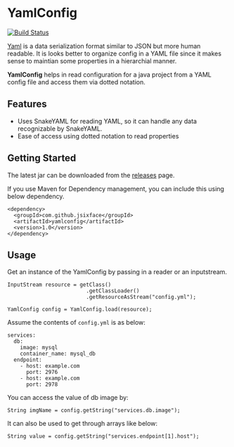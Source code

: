# YamlConfig
[![Build Status](https://travis-ci.com/jsixface/YamlConfig.svg?branch=master)](https://travis-ci.com/jsixface/YamlConfig)

[Yaml](https://en.wikipedia.org/wiki/YAML) is a data serialization format similar to JSON but more human readable. It is looks better to organize config in a YAML file since it makes sense to maintian some properties in a hierarchial manner.

**YamlConfig** helps in read configuration for a java project from a YAML config file and access them via dotted notation.

## Features
  - Uses SnakeYAML for reading YAML, so it can handle any data recognizable by SnakeYAML.
  - Ease of access using dotted notation to read properties

## Getting Started
The latest jar can be downloaded from the [releases](https://github.com/jsixface/YamlConfig/releases) page.

If you use Maven for Dependency management, you can include this using below dependency.

```
<dependency>
  <groupId>com.github.jsixface</groupId>
  <artifactId>yamlconfig</artifactId>
  <version>1.0</version>
</dependency>
```

## Usage
Get an instance of the YamlConfig by passing in a reader or an inputstream.

```
InputStream resource = getClass()
                         .getClassLoader()
                         .getResourceAsStream("config.yml");

YamlConfig config = YamlConfig.load(resource);
```

Assume the contents of `config.yml` is as below:

```
services:
  db:
    image: mysql
    container_name: mysql_db
  endpoint:
    - host: example.com
      port: 2976
    - host: example.com
      port: 2978
```

You can access the value of db image by:

```
String imgName = config.getString("services.db.image");
```
It can also be used to get through arrays like below:

```
String value = config.getString("services.endpoint[1].host");
```

